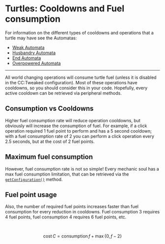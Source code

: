 # Turtles: Cooldowns and Fuel consumption

For information on the different types of cooldowns and operations that a turtle may have see the Automatas:

- [Weak Automata](../turtles/metaphysics/weak_automata.md)
- [Husbandry Automata](../turtles/metaphysics/husbandry_automata.md)
- [End Automata](../turtles/metaphysics/end_automata.md)
- [Overpowered Automata](../turtles/metaphysics/overpowered_automata.md)

---

All world changing operations will consume turtle fuel (unless it is disabled in the CC:Tweaked configuration). Most of these operations have cooldowns, so you should consider this in your code. Hopefully, every active cooldown can be retrieved via peripheral methods.

## Consumption vs Cooldowns

Higher fuel consumption rate will reduce operation cooldowns, but obviously will increase the consumption of fuel. For example, if a click operation required 1 fuel point to perform and has a 5 second cooldown; with a fuel consumption rate of 2 you can perform a click operation every 2.5 seconds, but at the cost of 2 fuel points.

## Maximum fuel consumption

However, fuel consumption rate is not so simple! Every mechanic soul has a max fuel consumption limitation, that can be retrieved via the [`getConfiguration()`](../turtles/metaphysics/weak_automata.md#getconfiguration) method.

## Fuel point usage

Also, the number of required fuel points increases faster than fuel consumption for every reduction in cooldowns. Fuel consumption 3 requires 4 fuel points, fuel consumption 4 requires 6 fuel points, etc.

<br>

$$
\operatorname{cost} C = \operatorname{consumption} f + \max\{0, f - 2\}
$$

<br>
<br>